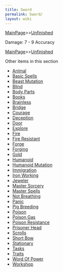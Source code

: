 ```yaml
---
title: Sword
permalink: Sword/
layout: wiki
---
```


[MainPage](/keeperrl_wiki/ "wikilink")>>[Unfinished](/keeperrl_wiki/Unfinished "wikilink")

 Damage: 7 - 9
 Accuracy 

[MainPage](/keeperrl_wiki/ "wikilink")>>[Unfinished](/keeperrl_wiki/Unfinished "wikilink")

Other items in this section
-    [Animal](/keeperrl_wiki/Animal "wikilink")
-    [Basic Spells](/keeperrl_wiki/Basic_Spells "wikilink")
-    [Beast Mutation](/keeperrl_wiki/Beast_Mutation "wikilink")
-    [Blind](/keeperrl_wiki/Blind "wikilink")
-    [Body Parts](/keeperrl_wiki/Body_Parts "wikilink")
-    [Books](/keeperrl_wiki/Books "wikilink")
-    [Brainless](/keeperrl_wiki/Brainless "wikilink")
-    [Bridge](/keeperrl_wiki/Bridge "wikilink")
-    [Courage](/keeperrl_wiki/Courage "wikilink")
-    [Deception](/keeperrl_wiki/Deception "wikilink")
-    [Door](/keeperrl_wiki/Door "wikilink")
-    [Explore](/keeperrl_wiki/Explore "wikilink")
-    [Fire](/keeperrl_wiki/Fire "wikilink")
-    [Fire Resistant](/keeperrl_wiki/Fire_Resistant "wikilink")
-    [Forge](/keeperrl_wiki/Forge "wikilink")
-    [Forging](/keeperrl_wiki/Forging "wikilink")
-    [Gold](/keeperrl_wiki/Gold "wikilink")
-    [Humanoid](/keeperrl_wiki/Humanoid "wikilink")
-    [Humanoid Mutation](/keeperrl_wiki/Humanoid_Mutation "wikilink")
-    [Immigration](/keeperrl_wiki/Immigration "wikilink")
-    [Iron Working](/keeperrl_wiki/Iron_Working "wikilink")
-    [Jeweler](/keeperrl_wiki/Jeweler "wikilink")
-    [Master Sorcery](/keeperrl_wiki/Master_Sorcery "wikilink")
-    [Master Spells](/keeperrl_wiki/Master_Spells "wikilink")
-    [Not Breathing](/keeperrl_wiki/Not_Breathing "wikilink")
-    [Panic](/keeperrl_wiki/Panic "wikilink")
-    [Pig Breeding](/keeperrl_wiki/Pig_Breeding "wikilink")
-    [Poison](/keeperrl_wiki/Poison "wikilink")
-    [Poison Gas](/keeperrl_wiki/Poison_Gas "wikilink")
-    [Poison Resistance](/keeperrl_wiki/Poison_Resistance "wikilink")
-    [Prisoner Head](/keeperrl_wiki/Prisoner_Head "wikilink")
-    [Scrolls](/keeperrl_wiki/Scrolls "wikilink")
-    [Short Bow](/keeperrl_wiki/Short_Bow "wikilink")
-    [Stationary](/keeperrl_wiki/Stationary "wikilink")
-    [Tasks](/keeperrl_wiki/Tasks "wikilink")
-    [Traits](/keeperrl_wiki/Traits "wikilink")
-    [Word Of Power](/keeperrl_wiki/Word_Of_Power "wikilink")
-    [Workshop](/keeperrl_wiki/Workshop "wikilink")
